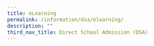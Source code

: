 ```yaml
---
title: eLearning
permalink: /information/dsa/elearning/
description: ""
third_nav_title: Direct School Admission (DSA)
---
```

